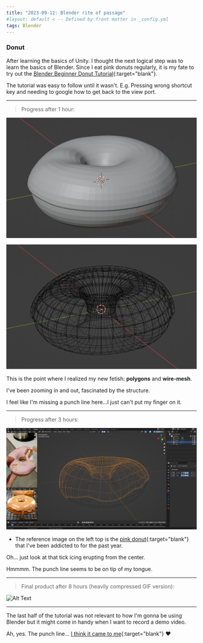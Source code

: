 ```yaml
---
title: "2023-09-12: Blender rite of passage"
#layout: default < -- Defined by front matter in _config.yml
tags: Blender
---
```


### Donut

After learning the basics of Unity. I thought the next logical step was to learn the basics of Blender. Since I eat pink donuts regularly, it is my fate to try out the [Blender Beginner Donut Tutorial](https://www.youtube.com/playlist?list=PLjEaoINr3zgFX8ZsChQVQsuDSjEqdWMAD){:target="blank"}.

The tutorial was easy to follow until it wasn't.
E.g. Pressing wrong shortcut key and needing to google how to get back to the view port. 

-----------------------------------------
>Progress after 1 hour:

![Alt Text](\asset\recording\2023_09\Donut1.png)

![Alt Text](\asset\recording\2023_09\Donut3.png)

This is the point where I realized my new fetish: **polygons** and **wire-mesh**. 

I've been zooming in and out, fascinated by the structure.

I feel like I'm missing a punch line here...I just can't put my finger on it. 

-----------------------------------------
>Progress after 3 hours:

![Alt Text](\asset\recording\2023_09\Donut_in_the_making.png)

- The reference image on the left top is the [pink donut](https://www.countdown.co.nz/shop/productdetails?stockcode=760505){:target="blank"} that I've been addicted to for the past year.

Oh... just look at that tick icing erupting from the center.

Hmmmm. The punch line seems to be on tip of my tongue.

-----------------------------------------
>Final product after 8 hours (heavily compressed GIF version):

![Alt Text](\asset\recording\2023_09\Donut_final.gif)

-----------------------------------------
The last half of the tutorial was not relevant to how I'm gonna be using Blender but it might come in handy when I want to record a demo video.

Ah, yes. The punch line... [I think it came to me](https://youtu.be/ADrBo7u3tR4?t=105){:target="blank"} ❤